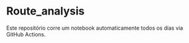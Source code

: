 # Route_analysis
Este repositório corre um notebook automaticamente todos os dias via GitHub Actions.
